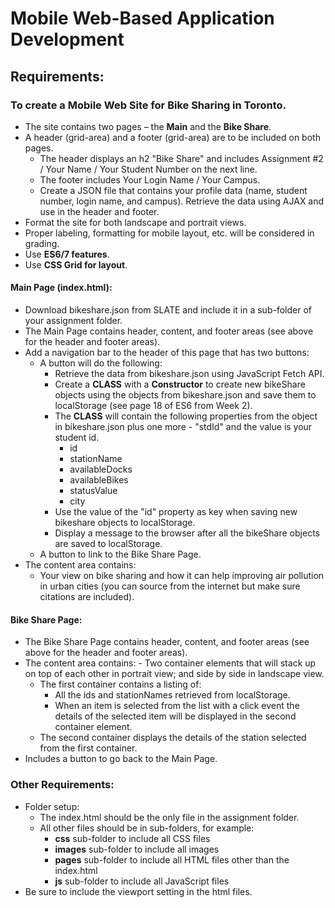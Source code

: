 # Mobile Web-Based Application Development

## Requirements:

### To create a Mobile Web Site for Bike Sharing in Toronto.

- The site contains two pages – the **Main** and the **Bike Share**.
- A header (grid-area) and a footer (grid-area) are to be included on both pages.
     - The header displays an h2 "Bike Share" and includes Assignment #2 / Your
Name / Your Student Number on the next line.
    - The footer includes Your Login Name / Your Campus.
    - Create a JSON file that contains your profile data (name, student number, login
name, and campus). Retrieve the data using AJAX and use in the header and
footer.
- Format the site for both landscape and portrait views.
- Proper labeling, formatting for mobile layout, etc. will be considered in grading.
- Use **ES6/7 features**.
- Use **CSS Grid for layout**.

#### Main Page (index.html):
- Download bikeshare.json from SLATE and include it in a sub-folder of your
assignment folder.
- The Main Page contains header, content, and footer areas (see above for the
header and footer areas).
- Add a navigation bar to the header of this page that has two buttons:
    - A button will do the following:
        - Retrieve the data from bikeshare.json using JavaScript Fetch API.
        - Create a **CLASS** with a **Constructor** to create new bikeShare objects using
the objects from bikeshare.json and save them to localStorage (see page 18
of ES6 from Week 2).
        - The **CLASS** will contain the following properties from the object in
bikeshare.json plus one more - "stdId" and the value is your student id.
            - id 
            - stationName 
            - availableDocks 
            - availableBikes 
            - statusValue
            - city
        - Use the value of the "id" property as key when saving new bikeshare
objects to localStorage.
        - Display a message to the browser after all the bikeShare objects are saved
to localStorage.
    - A button to link to the Bike Share Page.
- The content area contains:
    - Your view on bike sharing and how it can help improving air pollution in
urban cities (you can source from the internet but make sure citations are
included).

#### Bike Share Page:

- The Bike Share Page contains header, content, and footer areas (see above for the
header and footer areas).
- The content area contains:
        - Two container elements that will stack up on top of each other in portrait
view; and side by side in landscape view.
    - The first container contains a listing of:
        - All the ids and stationNames retrieved from localStorage.
        - When an item is selected from the list with a click event the details of
the selected item will be displayed in the second container element.
    - The second container displays the details of the station selected from the
first container.
- Includes a button to go back to the Main Page.



### Other Requirements:
- Folder setup:
    - The index.html should be the only file in the assignment folder.
    - All other files should be in sub-folders, for example:
        - **css** sub-folder to include all CSS files
        - **images** sub-folder to include all images
        - **pages** sub-folder to include all HTML files other than the index.html
        - **js** sub-folder to include all JavaScript files
- Be sure to include the viewport setting in the html files.

